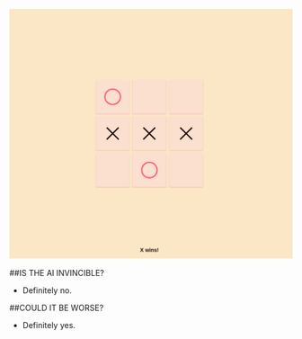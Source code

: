 ![](media/img1.png)

##IS THE AI INVINCIBLE?

* Definitely no.

##COULD IT BE WORSE?

* Definitely yes.
